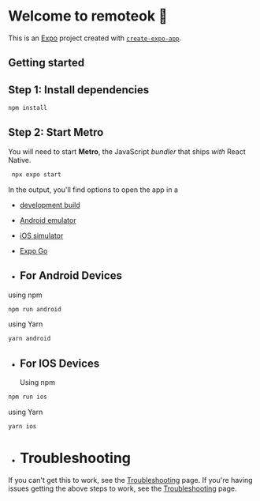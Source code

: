 # Welcome to remoteok 👋

This is an [Expo](https://expo.dev) project created with [`create-expo-app`](https://www.npmjs.com/package/create-expo-app).

## Getting started

## Step 1: Install dependencies

```bash
npm install
```

## Step 2: Start Metro

You will need to start **Metro**, the JavaScript _bundler_ that ships _with_ React Native.

```bash
 npx expo start
```

In the output, you'll find options to open the app in a

- [development build](https://docs.expo.dev/develop/development-builds/introduction/)
- [Android emulator](https://docs.expo.dev/workflow/android-studio-emulator/)
- [iOS simulator](https://docs.expo.dev/workflow/ios-simulator/)
- [Expo Go](https://expo.dev/go)

- ## For Android Devices
using npm

```bash
npm run android
```

using Yarn

```bash
yarn android
```

- ## For IOS Devices
  Using npm

```bash
npm run ios
```

using Yarn

```bash
yarn ios
```

- # Troubleshooting

If you can't get this to work, see the [Troubleshooting](https://reactnative.dev/docs/troubleshooting) page. If you're having issues getting the above steps to work, see the [Troubleshooting](https://reactnative.dev/docs/troubleshooting) page.